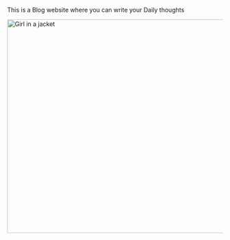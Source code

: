 <p>This is a Blog website where you can write your Daily thoughts </p>


<img src="image/Blog.png" alt="Girl in a jacket" width="750" height="500">